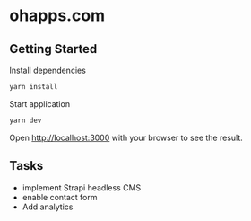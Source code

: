 # ohapps.com

## Getting Started

Install dependencies

```bash
yarn install
```

Start application

```bash
yarn dev
```

Open [http://localhost:3000](http://localhost:3000) with your browser to see the result.

## Tasks

- implement Strapi headless CMS
- enable contact form
- Add analytics
